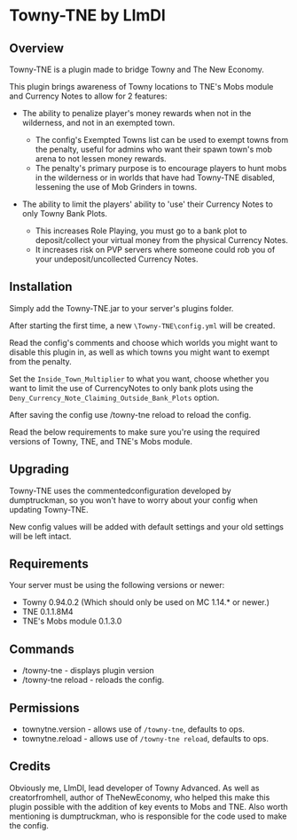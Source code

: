 # Towny-TNE by LlmDl

## Overview
Towny-TNE is a plugin made to bridge Towny and The New Economy.

This plugin brings awareness of Towny locations to TNE's Mobs module and Currency Notes to allow for 2 features:

* The ability to penalize player's money rewards when not in the wilderness, and not in an exempted town.
  * The config's Exempted Towns list can be used to exempt towns from the penalty, useful for admins who want their spawn town's mob arena to not lessen money rewards.
  * The penalty's primary purpose is to encourage players to hunt mobs in the wilderness or in worlds that have had Towny-TNE disabled, lessening the use of Mob Grinders in towns.

* The ability to limit the players' ability to 'use' their Currency Notes to only Towny Bank Plots.
  * This increases Role Playing, you must go to a bank plot to deposit/collect your virtual money from the physical Currency Notes.
  * It increases risk on PVP servers where someone could rob you of your undeposit/uncollected Currency Notes.

## Installation
Simply add the Towny-TNE.jar to your server's plugins folder.

After starting the first time, a new ```\Towny-TNE\config.yml``` will be created.

Read the config's comments and choose which worlds you might want to disable this plugin in, as well as which towns you might want to exempt from the penalty.

Set the ```Inside_Town_Multiplier``` to what you want, choose whether you want to limit the use of CurrencyNotes to only bank plots using the ```Deny_Currency_Note_Claiming_Outside_Bank_Plots``` option.

After saving the config use /towny-tne reload to reload the config.

Read the below requirements to make sure you're using the required versions of Towny, TNE, and TNE's Mobs module.

## Upgrading
Towny-TNE uses the commentedconfiguration developed by dumptruckman, so you won't have to worry about your config when updating Towny-TNE.

New config values will be added with default settings and your old settings will be left intact.

## Requirements
Your server must be using the following versions or newer:

* Towny 0.94.0.2 (Which should only be used on MC 1.14.* or newer.)
* TNE 0.1.1.8M4
* TNE's Mobs module 0.1.3.0 

## Commands
* /towny-tne - displays plugin version
* /towny-tne reload - reloads the config. 

## Permissions
* townytne.version - allows use of ```/towny-tne```, defaults to ops.
* townytne.reload - allows use of ```/towny-tne reload```, defaults to ops.

## Credits
Obviously me, LlmDl, lead developer of Towny Advanced. As well as creatorfromhell, author of TheNewEconomy, who helped this make this plugin possible with the addition of key events to Mobs and TNE. Also worth mentioning is dumptruckman, who is responsible for the code used to make the config.  
